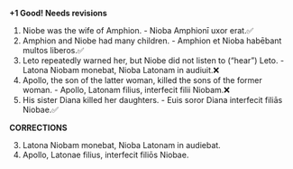 **+1 Good! Needs revisions**

1. Niobe was the wife of Amphion. - Nioba Amphionī uxor erat.✅
2. Amphion and Niobe had many children. - Amphion et Nioba habēbant multos liberos.✅
3. Leto repeatedly warned her, but Niobe did not listen to (“hear”) Leto. - Latona Niobam monebat, Nioba Latonam in audiuit.❌
4. Apollo, the son of the latter woman, killed the sons of the former woman. - Apollo, Latonam filius, interfecit filii Niobam.❌
5. His sister Diana killed her daughters. - Euis soror Diana interfecit filiās Niobae.✅

**CORRECTIONS**

3. Latona Niobam monebat, Nioba Latonam in audiebat.
4. Apollo, Latonae filius, interfecit filiōs Niobae.
